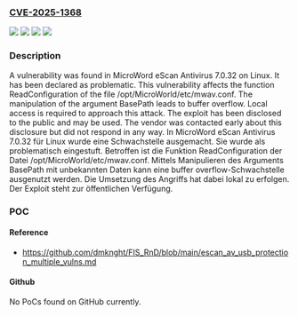 ### [CVE-2025-1368](https://cve.mitre.org/cgi-bin/cvename.cgi?name=CVE-2025-1368)
![](https://img.shields.io/static/v1?label=Product&message=eScan%20Antivirus&color=blue)
![](https://img.shields.io/static/v1?label=Version&message=7.0.32%20&color=brightgreen)
![](https://img.shields.io/static/v1?label=Vulnerability&message=Buffer%20Overflow&color=brightgreen)
![](https://img.shields.io/static/v1?label=Vulnerability&message=Memory%20Corruption&color=brightgreen)

### Description

A vulnerability was found in MicroWord eScan Antivirus 7.0.32 on Linux. It has been declared as problematic. This vulnerability affects the function ReadConfiguration of the file /opt/MicroWorld/etc/mwav.conf. The manipulation of the argument BasePath leads to buffer overflow. Local access is required to approach this attack. The exploit has been disclosed to the public and may be used. The vendor was contacted early about this disclosure but did not respond in any way.
In MicroWord eScan Antivirus 7.0.32 für Linux wurde eine Schwachstelle ausgemacht. Sie wurde als problematisch eingestuft. Betroffen ist die Funktion ReadConfiguration der Datei /opt/MicroWorld/etc/mwav.conf. Mittels Manipulieren des Arguments BasePath mit unbekannten Daten kann eine buffer overflow-Schwachstelle ausgenutzt werden. Die Umsetzung des Angriffs hat dabei lokal zu erfolgen. Der Exploit steht zur öffentlichen Verfügung.

### POC

#### Reference
- https://github.com/dmknght/FIS_RnD/blob/main/escan_av_usb_protection_multiple_vulns.md

#### Github
No PoCs found on GitHub currently.

